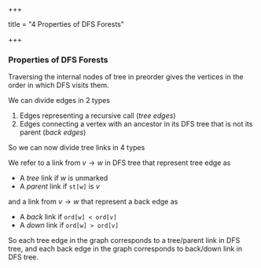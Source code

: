 +++

title = "4 Properties of DFS Forests"

+++

### Properties of DFS Forests

Traversing the internal nodes of tree in preorder gives the vertices in the order in which DFS visits them.

We can divide edges in 2 types

1.  Edges representing a recursive call (*tree edges*)
2. Edges connecting a vertex with an ancestor in its DFS tree that is not its parent (*back edges*)

So we can now divide tree links in 4 types

We refer to a link from $v\rightarrow w$ in DFS tree that represent tree edge as

- A *tree* link if $w$ is unmarked
- A *parent* link if `st[w]` is $v$

and a link from $v\rightarrow w$ that represent a back edge as

- A *back* link if `ord[w] < ord[v]`
- A *down* link if `ord[w] > ord[v]`

So each tree edge in the graph corresponds to a tree/parent link in DFS tree, and each back edge in the graph corresponds to back/down link in DFS tree.

